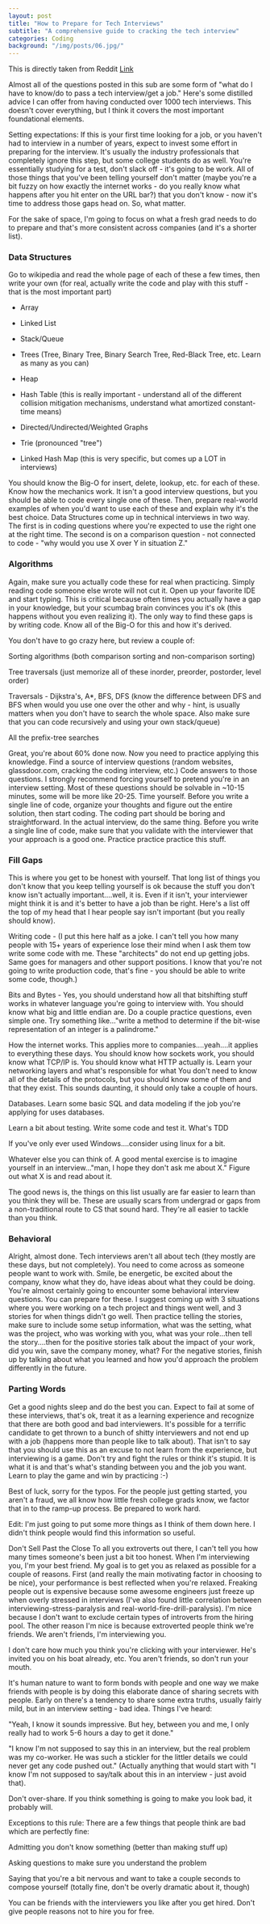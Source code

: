 ```yaml
---
layout: post
title: "How to Prepare for Tech Interviews"
subtitle: "A comprehensive guide to cracking the tech interview"
categories: Coding
background: "/img/posts/06.jpg/"
---
```


This is directly taken from Reddit
[Link](https://www.reddit.com/r/cscareerquestions/comments/1jov24/heres_how_to_prepare_for_tech_interviews/)

Almost all of the questions posted in this sub are some form of "what do I have to know/do to pass a tech interview/get a job." Here's some distilled advice I can offer from having conducted over 1000 tech interviews. This doesn't cover everything, but I think it covers the most important foundational elements.

Setting expectations: If this is your first time looking for a job, or you haven't had to interview in a number of years, expect to invest some effort in preparing for the interview. It's usually the industry professionals that completely ignore this step, but some college students do as well. You're essentially studying for a test, don't slack off - it's going to be work. All of those things that you've been telling yourself don't matter (maybe you're a bit fuzzy on how exactly the internet works - do you really know what happens after you hit enter on the URL bar?) that you don't know - now it's time to address those gaps head on. So, what matter.

For the sake of space, I'm going to focus on what a fresh grad needs to do to prepare and that's more consistent across companies (and it's a shorter list).

### Data Structures

Go to wikipedia and read the whole page of each of these a few times, then write your own (for real, actually write the code and play with this stuff - that is the most important part)

- Array

- Linked List

- Stack/Queue

- Trees (Tree, Binary Tree, Binary Search Tree, Red-Black Tree, etc. Learn as many as you can)

- Heap

- Hash Table (this is really important - understand all of the different collision mitigation mechanisms, understand what amortized constant-time means)

- Directed/Undirected/Weighted Graphs

- Trie (pronounced "tree")

- Linked Hash Map (this is very specific, but comes up a LOT in interviews)

You should know the Big-O for insert, delete, lookup, etc. for each of these. Know how the mechanics work. It isn't a good interview questions, but you should be able to code every single one of these. Then, prepare real-world examples of when you'd want to use each of these and explain why it's the best choice. Data Structures come up in technical interviews in two way. The first is in coding questions where you're expected to use the right one at the right time. The second is on a comparison question - not connected to code - "why would you use X over Y in situation Z."

### Algorithms

Again, make sure you actually code these for real when practicing. Simply reading code someone else wrote will not cut it. Open up your favorite IDE and start typing. This is critical because often times you actually have a gap in your knowledge, but your scumbag brain convinces you it's ok (this happens without you even realizing it). The only way to find these gaps is by writing code. Know all of the Big-O for this and how it's derived.

You don't have to go crazy here, but review a couple of:

Sorting algorithms (both comparison sorting and non-comparison sorting)

Tree traversals (just memorize all of these inorder, preorder, postorder, level order)

Traversals - Dijkstra's, A\*, BFS, DFS (know the difference between DFS and BFS when would you use one over the other and why - hint, is usually matters when you don't have to search the whole space. Also make sure that you can code recursively and using your own stack/queue)

All the prefix-tree searches

Great, you're about 60% done now. Now you need to practice applying this knowledge. Find a source of interview questions (random websites, glassdoor.com, cracking the coding interview, etc.) Code answers to those questions. I strongly recommend forcing yourself to pretend you're in an interview setting. Most of these questions should be solvable in ~10-15 minutes, some will be more like 20-25. Time yourself. Before you write a single line of code, organize your thoughts and figure out the entire solution, then start coding. The coding part should be boring and straightforward. In the actual interview, do the same thing. Before you write a single line of code, make sure that you validate with the interviewer that your approach is a good one. Practice practice practice this stuff.

### Fill Gaps

This is where you get to be honest with yourself. That long list of things you don't know that you keep telling yourself is ok because the stuff you don't know isn't actually important....well, it is. Even if it isn't, your interviewer might think it is and it's better to have a job than be right. Here's a list off the top of my head that I hear people say isn't important (but you really should know).

Writing code - (I put this here half as a joke. I can't tell you how many people with 15+ years of experience lose their mind when I ask them tow write some code with me. These "architects" do not end up getting jobs. Same goes for managers and other support positions. I know that you're not going to write production code, that's fine - you should be able to write some code, though.)

Bits and Bytes - Yes, you should understand how all that bitshifting stuff works in whatever language you're going to interview with. You should know what big and little endian are. Do a couple practice questions, even simple one. Try something like..."write a method to determine if the bit-wise representation of an integer is a palindrome."

How the internet works. This applies more to companies....yeah....it applies to everything these days. You should know how sockets work, you should know what TCP/IP is. You should know what HTTP actually is. Learn your networking layers and what's responsible for what You don't need to know all of the details of the protocols, but you should know some of them and that they exist. This sounds daunting, it should only take a couple of hours.

Databases. Learn some basic SQL and data modeling if the job you're applying for uses databases.

Learn a bit about testing. Write some code and test it. What's TDD

If you've only ever used Windows....consider using linux for a bit.

Whatever else you can think of. A good mental exercise is to imagine yourself in an interview..."man, I hope they don't ask me about X." Figure out what X is and read about it.

The good news is, the things on this list usually are far easier to learn than you think they will be. These are usually scars from undergrad or gaps from a non-traditional route to CS that sound hard. They're all easier to tackle than you think.

### Behavioral

Alright, almost done. Tech interviews aren't all about tech (they mostly are these days, but not completely). You need to come across as someone people want to work with. Smile, be energetic, be excited about the company, know what they do, have ideas about what they could be doing. You're almost certainly going to encounter some behavioral interview questions. You can prepare for these. I suggest coming up with 3 situations where you were working on a tech project and things went well, and 3 stories for when things didn't go well. Then practice telling the stories, make sure to include some setup information, what was the setting, what was the project, who was working with you, what was your role...then tell the story....then for the positive stories talk about the impact of your work, did you win, save the company money, what? For the negative stories, finish up by talking about what you learned and how you'd approach the problem differently in the future.

### Parting Words

Get a good nights sleep and do the best you can. Expect to fail at some of these interviews, that's ok, treat it as a learning experience and recognize that there are both good and bad interviewers. It's possible for a terrific candidate to get thrown to a bunch of shitty interviewers and not end up with a job (happens more than people like to talk about). That isn't to say that you should use this as an excuse to not learn from the experience, but interviewing is a game. Don't try and fight the rules or think it's stupid. It is what it is and that's what's standing between you and the job you want. Learn to play the game and win by practicing :-)

Best of luck, sorry for the typos. For the people just getting started, you aren't a fraud, we all know how little fresh college grads know, we factor that in to the ramp-up process. Be prepared to work hard.

Edit: I'm just going to put some more things as I think of them down here. I didn't think people would find this information so useful.

Don't Sell Past the Close To all you extroverts out there, I can't tell you how many times someone's been just a bit too honest. When I'm interviewing you, I'm your best friend. My goal is to get you as relaxed as possible for a couple of reasons. First (and really the main motivating factor in choosing to be nice), your performance is best reflected when you're relaxed. Freaking people out is expensive because some awesome engineers just freeze up when overly stressed in interviews (I've also found little correlation between interviewing-stress-paralysis and real-world-fire-drill-paralysis). I'm nice because I don't want to exclude certain types of introverts from the hiring pool. The other reason I'm nice is because extroverted people think we're friends. We aren't friends, I'm interviewing you.

I don't care how much you think you're clicking with your interviewer. He's invited you on his boat already, etc. You aren't friends, so don't run your mouth.

It's human nature to want to form bonds with people and one way we make friends with people is by doing this elaborate dance of sharing secrets with people. Early on there's a tendency to share some extra truths, usually fairly mild, but in an interview setting - bad idea. Things I've heard:

"Yeah, I know it sounds impressive. But hey, between you and me, I only really had to work 5-6 hours a day to get it done."

"I know I'm not supposed to say this in an interview, but the real problem was my co-worker. He was such a stickler for the littler details we could never get any code pushed out." (Actually anything that would start with "I know I'm not supposed to say/talk about this in an interview - just avoid that).

Don't over-share. If you think something is going to make you look bad, it probably will.

Exceptions to this rule: There are a few things that people think are bad which are perfectly fine:

Admitting you don't know something (better than making stuff up)

Asking questions to make sure you understand the problem

Saying that you're a bit nervous and want to take a couple seconds to compose yourself (totally fine, don't be overly dramatic about it, though)

You can be friends with the interviewers you like after you get hired. Don't give people reasons not to hire you for free.
